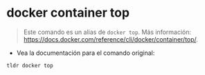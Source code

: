 # docker container top

> Este comando es un alias de `docker top`.
> Más información: <https://docs.docker.com/reference/cli/docker/container/top/>.

- Vea la documentación para el comando original:

`tldr docker top`
